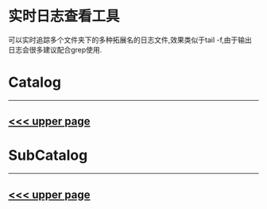 # 实时日志查看工具

可以实时追踪多个文件夹下的多种拓展名的日志文件,效果类似于tail -f,由于输出日志会很多建议配合grep使用.

# Catalog
---
[<<< upper page](../README.md)
---

# SubCatalog

---
[<<< upper page](../README.md)
---